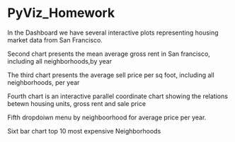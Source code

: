 # PyViz_Homework

In the Dashboard we have several interactive plots representing housing market data from San Francisco.

Second chart presents the mean average gross rent in San francisco, including all neighborhoods,by year

The third chart presents the average sell price per sq foot, including all neighborhoods, per year

Fourth chart is an interactive parallel coordinate chart showing the relations betewn housing units, gross rent and sale price

Fifth dropdoiwn menu by neighboorhood for average price per year.

Sixt bar chart top 10 most expensive Neighborhoods 
